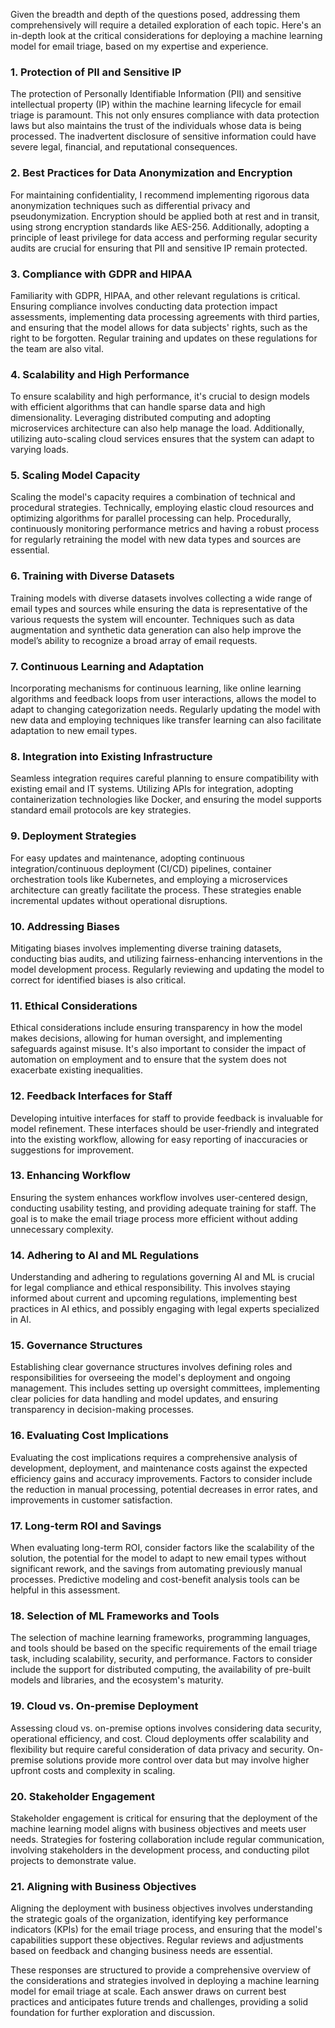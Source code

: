 Given the breadth and depth of the questions posed, addressing them comprehensively will require a detailed exploration of each topic. Here's an in-depth look at the critical considerations for deploying a machine learning model for email triage, based on my expertise and experience.

### 1. Protection of PII and Sensitive IP

The protection of Personally Identifiable Information (PII) and sensitive intellectual property (IP) within the machine learning lifecycle for email triage is paramount. This not only ensures compliance with data protection laws but also maintains the trust of the individuals whose data is being processed. The inadvertent disclosure of sensitive information could have severe legal, financial, and reputational consequences.

### 2. Best Practices for Data Anonymization and Encryption

For maintaining confidentiality, I recommend implementing rigorous data anonymization techniques such as differential privacy and pseudonymization. Encryption should be applied both at rest and in transit, using strong encryption standards like AES-256. Additionally, adopting a principle of least privilege for data access and performing regular security audits are crucial for ensuring that PII and sensitive IP remain protected.

### 3. Compliance with GDPR and HIPAA

Familiarity with GDPR, HIPAA, and other relevant regulations is critical. Ensuring compliance involves conducting data protection impact assessments, implementing data processing agreements with third parties, and ensuring that the model allows for data subjects' rights, such as the right to be forgotten. Regular training and updates on these regulations for the team are also vital.

### 4. Scalability and High Performance

To ensure scalability and high performance, it's crucial to design models with efficient algorithms that can handle sparse data and high dimensionality. Leveraging distributed computing and adopting microservices architecture can also help manage the load. Additionally, utilizing auto-scaling cloud services ensures that the system can adapt to varying loads.

### 5. Scaling Model Capacity

Scaling the model's capacity requires a combination of technical and procedural strategies. Technically, employing elastic cloud resources and optimizing algorithms for parallel processing can help. Procedurally, continuously monitoring performance metrics and having a robust process for regularly retraining the model with new data types and sources are essential.

### 6. Training with Diverse Datasets

Training models with diverse datasets involves collecting a wide range of email types and sources while ensuring the data is representative of the various requests the system will encounter. Techniques such as data augmentation and synthetic data generation can also help improve the model’s ability to recognize a broad array of email requests.

### 7. Continuous Learning and Adaptation

Incorporating mechanisms for continuous learning, like online learning algorithms and feedback loops from user interactions, allows the model to adapt to changing categorization needs. Regularly updating the model with new data and employing techniques like transfer learning can also facilitate adaptation to new email types.

### 8. Integration into Existing Infrastructure

Seamless integration requires careful planning to ensure compatibility with existing email and IT systems. Utilizing APIs for integration, adopting containerization technologies like Docker, and ensuring the model supports standard email protocols are key strategies.

### 9. Deployment Strategies

For easy updates and maintenance, adopting continuous integration/continuous deployment (CI/CD) pipelines, container orchestration tools like Kubernetes, and employing a microservices architecture can greatly facilitate the process. These strategies enable incremental updates without operational disruptions.

### 10. Addressing Biases

Mitigating biases involves implementing diverse training datasets, conducting bias audits, and utilizing fairness-enhancing interventions in the model development process. Regularly reviewing and updating the model to correct for identified biases is also critical.

### 11. Ethical Considerations

Ethical considerations include ensuring transparency in how the model makes decisions, allowing for human oversight, and implementing safeguards against misuse. It's also important to consider the impact of automation on employment and to ensure that the system does not exacerbate existing inequalities.

### 12. Feedback Interfaces for Staff

Developing intuitive interfaces for staff to provide feedback is invaluable for model refinement. These interfaces should be user-friendly and integrated into the existing workflow, allowing for easy reporting of inaccuracies or suggestions for improvement.

### 13. Enhancing Workflow

Ensuring the system enhances workflow involves user-centered design, conducting usability testing, and providing adequate training for staff. The goal is to make the email triage process more efficient without adding unnecessary complexity.

### 14. Adhering to AI and ML Regulations

Understanding and adhering to regulations governing AI and ML is crucial for legal compliance and ethical responsibility. This involves staying informed about current and upcoming regulations, implementing best practices in AI ethics, and possibly engaging with legal experts specialized in AI.

### 15. Governance Structures

Establishing clear governance structures involves defining roles and responsibilities for overseeing the model's deployment and ongoing management. This includes setting up oversight committees, implementing clear policies for data handling and model updates, and ensuring transparency in decision-making processes.

### 16. Evaluating Cost Implications

Evaluating the cost implications requires a comprehensive analysis of development, deployment, and maintenance costs against the expected efficiency gains and accuracy improvements. Factors to consider include the reduction in manual processing, potential decreases in error rates, and improvements in customer satisfaction.

### 17. Long-term ROI and Savings

When evaluating long-term ROI, consider factors like the scalability of the solution, the potential for the model to adapt to new email types without significant rework, and the savings from automating previously manual processes. Predictive modeling and cost-benefit analysis tools can be helpful in this assessment.

### 18. Selection of ML Frameworks and Tools

The selection of machine learning frameworks, programming languages, and tools should be based on the specific requirements of the email triage task, including scalability, security, and performance. Factors to consider include the support for distributed computing, the availability of pre-built models and libraries, and the ecosystem's maturity.

### 19. Cloud vs. On-premise Deployment

Assessing cloud vs. on-premise options involves considering data security, operational efficiency, and cost. Cloud deployments offer scalability and flexibility but require careful consideration of data privacy and security. On-premise solutions provide more control over data but may involve higher upfront costs and complexity in scaling.

### 20. Stakeholder Engagement

Stakeholder engagement is critical for ensuring that the deployment of the machine learning model aligns with business objectives and meets user needs. Strategies for fostering collaboration include regular communication, involving stakeholders in the development process, and conducting pilot projects to demonstrate value.

### 21. Aligning with Business Objectives

Aligning the deployment with business objectives involves understanding the strategic goals of the organization, identifying key performance indicators (KPIs) for the email triage process, and ensuring that the model's capabilities support these objectives. Regular reviews and adjustments based on feedback and changing business needs are essential.

These responses are structured to provide a comprehensive overview of the considerations and strategies involved in deploying a machine learning model for email triage at scale. Each answer draws on current best practices and anticipates future trends and challenges, providing a solid foundation for further exploration and discussion.